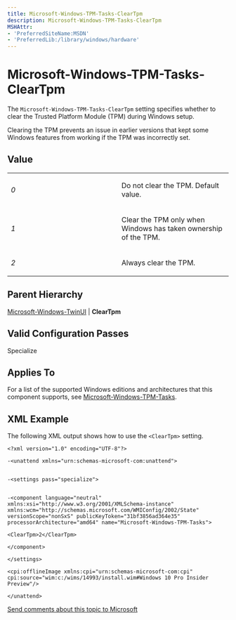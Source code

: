 ```yaml
---
title: Microsoft-Windows-TPM-Tasks-ClearTpm
description: Microsoft-Windows-TPM-Tasks-ClearTpm
MSHAttr:
- 'PreferredSiteName:MSDN'
- 'PreferredLib:/library/windows/hardware'
---
```


# Microsoft-Windows-TPM-Tasks-ClearTpm

The `Microsoft-Windows-TPM-Tasks-ClearTpm` setting specifies whether to clear the Trusted Platform Module (TPM) during Windows setup.

Clearing the TPM prevents an issue in earlier versions that kept some Windows features from working if the TPM was incorrectly set.

## Value


<table>
<colgroup>
<col width="50%" />
<col width="50%" />
</colgroup>
<tbody>
<tr class="odd">
<td><p><em>0</em></p></td>
<td><p>Do not clear the TPM. Default value.</p></td>
</tr><tr class="even">
<td><p><em>1</em></p></td>
<td><p>Clear the TPM only when Windows has taken ownership of the TPM. </p></td>
</tr><tr class="odd">
<td><p><em>2</em></p></td>
<td><p>Always clear the TPM. </p></td>
</tr>
</tbody>
</table>

## Parent Hierarchy


[Microsoft-Windows-TwinUI](microsoft-windows-tpm-tasks.md) | **ClearTpm**

## Valid Configuration Passes


Specialize

## Applies To


For a list of the supported Windows editions and architectures that this component supports, see [Microsoft-Windows-TPM-Tasks](microsoft-windows-tpm-tasks.md).

## XML Example


The following XML output shows how to use the `<ClearTpm>` setting.

``` syntax
<?xml version="1.0" encoding="UTF-8"?>

-<unattend xmlns="urn:schemas-microsoft-com:unattend">


-<settings pass="specialize">


-<component language="neutral" xmlns:xsi="http://www.w3.org/2001/XMLSchema-instance" xmlns:wcm="http://schemas.microsoft.com/WMIConfig/2002/State" versionScope="nonSxS" publicKeyToken="31bf3856ad364e35" processorArchitecture="amd64" name="Microsoft-Windows-TPM-Tasks">

<ClearTpm>2</ClearTpm>

</component>

</settings>

<cpi:offlineImage xmlns:cpi="urn:schemas-microsoft-com:cpi" cpi:source="wim:c:/wims/14993/install.wim#Windows 10 Pro Insider Preview"/>

</unattend>
```

[Send comments about this topic to Microsoft](mailto:wsddocfb@microsoft.com?subject=Documentation%20feedback%20%5Bp_unattend\p_unattend%5D:%20Microsoft-Windows-TwinUI%20%20RELEASE:%20%2810/3/2016%29&body=%0A%0APRIVACY%20STATEMENT%0A%0AWe%20use%20your%20feedback%20to%20improve%20the%20documentation.%20We%20don't%20use%20your%20email%20address%20for%20any%20other%20purpose,%20and%20we'll%20remove%20your%20email%20address%20from%20our%20system%20after%20the%20issue%20that%20you're%20reporting%20is%20fixed.%20While%20we're%20working%20to%20fix%20this%20issue,%20we%20might%20send%20you%20an%20email%20message%20to%20ask%20for%20more%20info.%20Later,%20we%20might%20also%20send%20you%20an%20email%20message%20to%20let%20you%20know%20that%20we've%20addressed%20your%20feedback.%0A%0AFor%20more%20info%20about%20Microsoft's%20privacy%20policy,%20see%20http://privacy.microsoft.com/default.aspx. "Send comments about this topic to Microsoft")